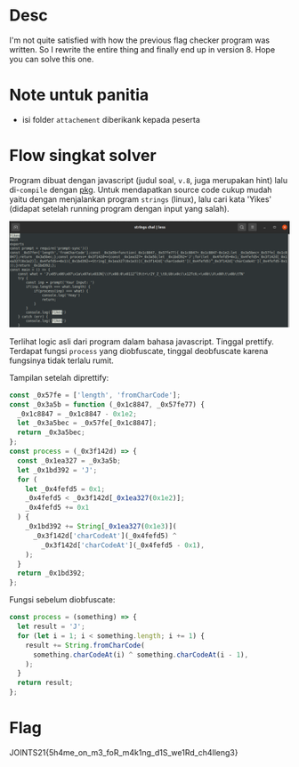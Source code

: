 # Desc

I'm not quite satisfied with how the previous flag checker program was written. So I rewrite the entire thing and finally end up in version 8. Hope you can solve this one.

# Note untuk panitia

- isi folder `attachement` diberikank kepada peserta

# Flow singkat solver

Program dibuat dengan javascript (judul soal, `v.8`, juga merupakan hint) lalu di-`compile` dengan [pkg](https://www.npmjs.com/package/pkg). Untuk mendapatkan source code cukup mudah yaitu dengan menjalankan program `strings` (linux), lalu cari kata 'Yikes' (didapat setelah running program dengan input yang salah).

![hasil_strings](./source/ss1.png)

Terlihat logic asli dari program dalam bahasa javascript. Tinggal prettify. Terdapat fungsi `process` yang diobfuscate, tinggal deobfuscate karena fungsinya tidak terlalu rumit.

Tampilan setelah diprettify:

```javascript
const _0x57fe = ['length', 'fromCharCode'];
const _0x3a5b = function (_0x1c8847, _0x57fe77) {
  _0x1c8847 = _0x1c8847 - 0x1e2;
  let _0x3a5bec = _0x57fe[_0x1c8847];
  return _0x3a5bec;
};
const process = (_0x3f142d) => {
  const _0x1ea327 = _0x3a5b;
  let _0x1bd392 = 'J';
  for (
    let _0x4fefd5 = 0x1;
    _0x4fefd5 < _0x3f142d[_0x1ea327(0x1e2)];
    _0x4fefd5 += 0x1
  ) {
    _0x1bd392 += String[_0x1ea327(0x1e3)](
      _0x3f142d['charCodeAt'](_0x4fefd5) ^
        _0x3f142d['charCodeAt'](_0x4fefd5 - 0x1),
    );
  }
  return _0x1bd392;
};
```

Fungsi sebelum diobfuscate:

```javascript
const process = (something) => {
  let result = 'J';
  for (let i = 1; i < something.length; i += 1) {
    result += String.fromCharCode(
      something.charCodeAt(i) ^ something.charCodeAt(i - 1),
    );
  }
  return result;
};
```

# Flag

JOINTS21{5h4me_on_m3_foR_m4k1ng_d1S_we1Rd_ch4lleng3}
